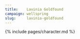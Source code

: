 ```yaml
---
title:    Lavinia Goldfound
campaign: wellspring
slug:     lavinia-goldfound
---
```


{% include pages/character.md %}
